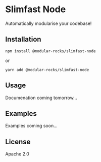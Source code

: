# Slimfast Node

Automatically modularise your codebase!

## Installation

`npm install @modular-rocks/slimfast-node`

or 

`yarn add @modular-rocks/slimfast-node` 


## Usage

Documenation coming tomorrow...

## Examples

Examples coming soon...

## License

Apache 2.0